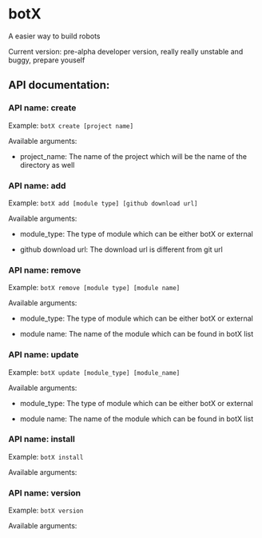 # botX

A easier way to build robots

Current version: pre-alpha developer version, really really unstable and buggy, prepare youself

## API documentation: 

### API name: create

Example: `botX create [project name]`

Available arguments: 

* project_name: The name of the project which will be the name of the directory as well

### API name: add

Example: `botX add [module type] [github download url]`

Available arguments: 

* module_type: The type of module which can be either botX or external

* github download url: The download url is different from git url

### API name: remove

Example: `botX remove [module type] [module name]`

Available arguments: 

* module_type: The type of module which can be either botX or external

* module name: The name of the module which can be found in botX list

### API name: update

Example: `botX update [module_type] [module_name]`

Available arguments: 

* module_type: The type of module which can be either botX or external

* module name: The name of the module which can be found in botX list

### API name: install

Example: `botX install`

Available arguments: 

### API name: version

Example: `botX version`

Available arguments: 

